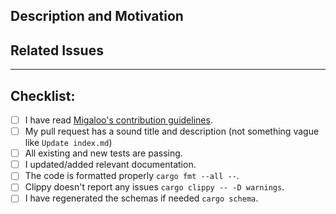 ## Description and Motivation

<!--

    Please write a description of what this PR is changing, removing or adding, and why. Consider including before/after
    comparisons.

-->

## Related Issues

<!--

    Add the list of issues related to this PR from the [issue tracker](https://github.com/White-Whale-Defi-Platform/migaloo-core/issues).
    Indicate, which of these issues are resolved or fixed by this PR, like #XXXX, where XXXX is the issue number.

-->

---

## Checklist:

<!--

    Thanks for contributing to White Whale Migaloo!

    Before you file this pull request, please follow the items on this checklist and put an x in each of the boxes,
    like this: [x].

    Make sure to follow the guidelines, so we can process this PR as fast as possible.

-->

- [ ] I have read [Migaloo's contribution guidelines](https://github.com/White-Whale-Defi-Platform/migaloo-core/blob/main/docs/CONTRIBUTING.md).
- [ ] My pull request has a sound title and description (not something vague like `Update index.md`)
- [ ] All existing and new tests are passing.
- [ ] I updated/added relevant documentation.
- [ ] The code is formatted properly `cargo fmt --all --`.
- [ ] Clippy doesn't report any issues `cargo clippy -- -D warnings`.
- [ ] I have regenerated the schemas if needed `cargo schema`.
